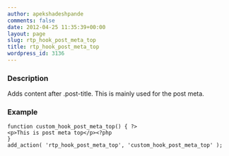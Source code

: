 ```yaml
---
author: apekshadeshpande
comments: false
date: 2012-04-25 11:35:39+00:00
layout: page
slug: rtp_hook_post_meta_top
title: rtp_hook_post_meta_top
wordpress_id: 3136
---
```


### Description


Adds content after .post-title. This is mainly used for the post meta.


### Example



    
    function custom_hook_post_meta_top() { ?>
    <p>This is post meta top</p><?php
    }
    add_action( 'rtp_hook_post_meta_top', 'custom_hook_post_meta_top' );
